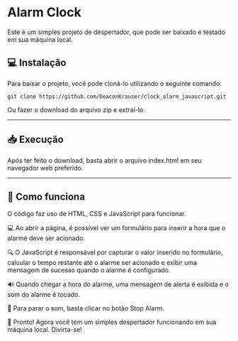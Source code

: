 # Alarm Clock
<p>Este é um simples projeto de despertador, que pode ser baixado e testado em sua máquina local.</p>

## 💻 Instalação
<p>Para baixar o projeto, você pode cloná-lo utilizando o seguinte comando:</p>

    git clone https://github.com/DeaconKrauser/clock_alarm_javascript.git

<p>Ou fazer o download do arquivo zip e extraí-lo.</p>

___
## 📥 Execução
<p>Após ter feito o download, basta abrir o arquivo index.html em seu navegador web preferido.</p>

___
## 🚀 Como funciona
O código faz uso de HTML, CSS e JavaScript para funcionar.

💻 Ao abrir a página, é possível ver um formulário para inserir a hora que o alarme deve ser acionado.

🔍 O JavaScript é responsável por capturar o valor inserido no formulário, calcular o tempo restante até o alarme ser acionado e exibir uma mensagem de sucesso quando o alarme é configurado.

🔊 Quando chegar a hora do alarme, uma mensagem de alerta é exibida e o som do alarme é tocado.

🛑 Para parar o som, basta clicar no botão Stop Alarm.

🎉 Pronto! Agora você tem um simples despertador funcionando em sua máquina local. Divirta-se!